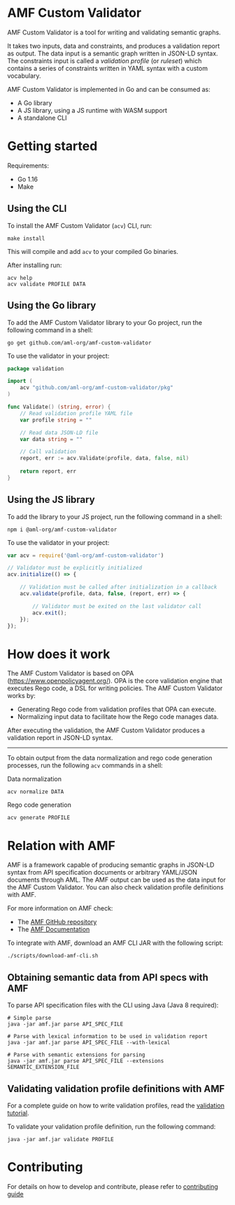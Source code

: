 # AMF Custom Validator

AMF Custom Validator is a tool for writing and validating semantic graphs.

It takes two inputs, data and constraints, and produces a validation report as output. The data input is a semantic
graph written in JSON-LD syntax. The constraints input is called a _validation profile_ (or _ruleset_) which contains a
series of constraints written in YAML syntax with a custom vocabulary.

AMF Custom Validator is implemented in Go and can be consumed as:

* A Go library
* A JS library, using a JS runtime with WASM support
* A standalone CLI

# Getting started

Requirements:

* Go 1.16
* Make

## Using the CLI

To install the AMF Custom Validator (`acv`) CLI, run:

```shell
make install
```

This will compile and add `acv` to your compiled Go binaries.

After installing run:

```shell
acv help
acv validate PROFILE DATA
```

## Using the Go library

To add the AMF Custom Validator library to your Go project, run the following command in a shell:

```shell
go get github.com/aml-org/amf-custom-validator
```

To use the validator in your project:

```go
package validation

import (
	acv "github.com/aml-org/amf-custom-validator/pkg"
)

func Validate() (string, error) {
	// Read validation profile YAML file
	var profile string = ""

	// Read data JSON-LD file
	var data string = ""

	// Call validation
	report, err := acv.Validate(profile, data, false, nil)
	
	return report, err
}
```

## Using the JS library

To add the library to your JS project, run the following command in a shell:

```shell
npm i @aml-org/amf-custom-validator
```

To use the validator in your project:

```js
var acv = require('@aml-org/amf-custom-validator')

// Validator must be explicitly initialized
acv.initialize(() => {

    // Validation must be called after initialization in a callback
    acv.validate(profile, data, false, (report, err) => {

        // Validator must be exited on the last validator call
        acv.exit();
    });
}); 
```

# How does it work

The AMF Custom Validator is based on OPA (https://www.openpolicyagent.org/). OPA is the core validation engine that
executes Rego code, a DSL for writing policies. The AMF Custom Validator works by:

* Generating Rego code from validation profiles that OPA can execute.
* Normalizing input data to facilitate how the Rego code manages data.

After executing the validation, the AMF Custom Validator produces a validation report in JSON-LD syntax.

---

To obtain output from the data normalization and rego code generation processes, run the following `acv` commands in a shell:

Data normalization

```shell
acv normalize DATA
```

Rego code generation

```shell
acv generate PROFILE
```

# Relation with AMF

AMF is a framework capable of producing semantic graphs in JSON-LD syntax from API specification documents or arbitrary
YAML/JSON documents through AML. The AMF output can be used as the data input for the AMF Custom Validator. You can also
check validation profile definitions with AMF.

For more information on AMF check:
* The [AMF GitHub repository](https://github.com/aml-org/amf)
* The [AMF Documentation](https://a.ml/docs/)

To integrate with AMF, download an AMF CLI JAR with the following script:

```shell
./scripts/download-amf-cli.sh
```

## Obtaining semantic data from API specs with AMF

To parse API specification files with the CLI using Java (Java 8 required):

```shell
# Simple parse
java -jar amf.jar parse API_SPEC_FILE

# Parse with lexical information to be used in validation report
java -jar amf.jar parse API_SPEC_FILE --with-lexical

# Parse with semantic extensions for parsing
java -jar amf.jar parse API_SPEC_FILE --extensions SEMANTIC_EXTENSION_FILE
```

## Validating validation profile definitions with AMF

For a complete guide on how to write validation profiles, read
the [validation tutorial](docs/validation_tutorial/validation.md).

To validate your validation profile definition, run the following command:

```shell
java -jar amf.jar validate PROFILE
```

# Contributing

For details on how to develop and contribute, please refer to [contributing guide](docs/contributing.md)